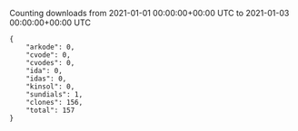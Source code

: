 
Counting downloads from 2021-01-01 00:00:00+00:00 UTC to 2021-01-03 00:00:00+00:00 UTC

```
{
    "arkode": 0,
    "cvode": 0,
    "cvodes": 0,
    "ida": 0,
    "idas": 0,
    "kinsol": 0,
    "sundials": 1,
    "clones": 156,
    "total": 157
}
```
